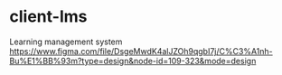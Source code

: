 # client-lms
Learning management system
https://www.figma.com/file/DsgeMwdK4alJZOh9qgbI7j/C%C3%A1nh-Bu%E1%BB%93m?type=design&node-id=109-323&mode=design
